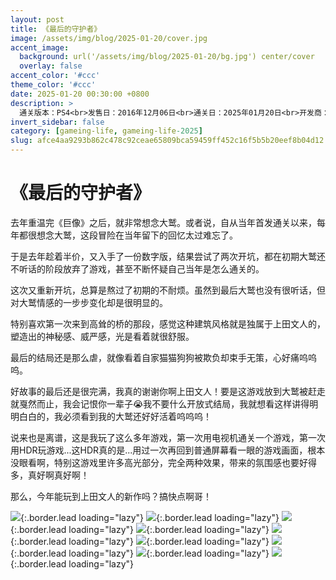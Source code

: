 ```yaml
---
layout: post
title: 《最后的守护者》
image: /assets/img/blog/2025-01-20/cover.jpg
accent_image: 
  background: url('/assets/img/blog/2025-01-20/bg.jpg') center/cover
  overlay: false
accent_color: '#ccc'
theme_color: '#ccc'
date: 2025-01-20 00:30:00 +0800
description: >
  通关版本：PS4<br>发售日：2016年12月06日<br>通关日：2025年01月20日<br>开发商：genDESIGN<br>发行商：SIE
invert_sidebar: false
category: [gameing-life, gameing-life-2025]
slug: afce4aa9293b862c478c92ceae65809bca59459ff452c16f5b5b20eef8b04d12
---
```


# 《最后的守护者》

去年重温完《巨像》之后，就非常想念大鹫。或者说，自从当年首发通关以来，每年都很想念大鹫，这段冒险在当年留下的回忆太过难忘了。

于是去年趁着半价，又入手了一份数字版，结果尝试了两次开坑，都在初期大鹫还不听话的阶段放弃了游戏，甚至不断怀疑自己当年是怎么通关的。

这次又重新开坑，总算是熬过了初期的不耐烦。虽然到最后大鹫也没有很听话，但对大鹫情感的一步步变化却是很明显的。

特别喜欢第一次来到高耸的桥的那段，感觉这种建筑风格就是独属于上田文人的，塑造出的神秘感、威严感，光是看着就很舒服。

最后的结局还是那么虐，就像看着自家猫猫狗狗被欺负却束手无策，心好痛呜呜呜。

好故事的最后还是很完满，我真的谢谢你啊上田文人！要是这游戏放到大鹫被赶走就戛然而止，我会记恨你一辈子😭我不要什么开放式结局，我就想看这样讲得明明白白的，我必须看到我的大鹫还好好活着呜呜呜！

说来也是离谱，这是我玩了这么多年游戏，第一次用电视机通关一个游戏，第一次用HDR玩游戏...这HDR真的是...用过一次再回到普通屏幕看一眼的游戏画面，根本没眼看啊，特别这游戏里许多高光部分，完全两种效果，带来的氛围感也要好得多，真好啊真好啊！

那么，今年能玩到上田文人的新作吗？搞快点啊哥！

![](/assets/img/blog/2025-01-20/1.png){:.border.lead loading="lazy"}
![](/assets/img/blog/2025-01-20/2.png){:.border.lead loading="lazy"}
![](/assets/img/blog/2025-01-20/3.png){:.border.lead loading="lazy"}
![](/assets/img/blog/2025-01-20/4.png){:.border.lead loading="lazy"}
![](/assets/img/blog/2025-01-20/5.png){:.border.lead loading="lazy"}
![](/assets/img/blog/2025-01-20/6.png){:.border.lead loading="lazy"}
![](/assets/img/blog/2025-01-20/7.png){:.border.lead loading="lazy"}
![](/assets/img/blog/2025-01-20/8.png){:.border.lead loading="lazy"}
![](/assets/img/blog/2025-01-20/9.png){:.border.lead loading="lazy"}